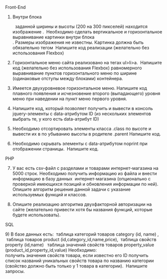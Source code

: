 Front-End

1) Внутри блока <div>  заданной ширины и высоты (200 на 300 пикселей) находится изображение <img>. 
Необходимо сделать вертикальное и горизонтальное выравнивание картинки внутри блока <div>.
Размеры изображения не известны. Картинка должна быть обязательно тегом <img>
Напишите код реализации (желательно без использования Flexbox)

2) Горизонтальное меню сайта реализовано на тегах ul>li>a. 
Напишите код (желательно без использования Flexbox) равномерного выравнивание пунктов горизонтального меню по ширине (одинаковые отступы между блоками) контейнера.

3) Имеется двухуровневое горизонтальное меню.
Напишите код плавного появления и исчезновение второго (выпадающего) уровня меню при наведении на пункт меню первого уровня.

4) Напишите код, который позволяет получить и вывести в консоль jquery-элементы с data-атрибутом ID (из нескольких элементов выбрать те, у кого есть data-атрибут ID)

5) Необходимо отсортировать элементы класса .class по высоте и вывести их в по убыванию высоты в родителе .parent
Напишите код.

6) Необходимо скрывать элементы с data-атрибутом noprint при отображении страницы. 
Напишите код.

PHP

7) У вас есть csv-файл с разделами и товарами интернет-магазина на 5000 строк.
Необходимо получить информацию из файла и внести информацию в базу данных  интернет-магазина (опционально с проверкой имеющихся позиций и обновления информации по ней).
Опишите алгоритм решения данной задачи с указание используемых функций и классов.

8) Опишите реализацию алгоритма двухфакторной авторизации на сайте (желательно привести хотя бы названия функций, которые будете использовать).

SQL

9) В базе данных есть:
 таблица категорий товаров category (id, name) , 
 таблица товаров product (id,category_id,name,price),
 таблица свойств property (id,name) 
 таблица значений свойств товаров property_value (product_id,property_id,value)
Необходимо: 			
получить значения свойств товара, если известно его ID
получить список названий уникальных свойств товара по названию категории (свойство должно быть только у 1 товара в категории). 
Напишите запросы.
